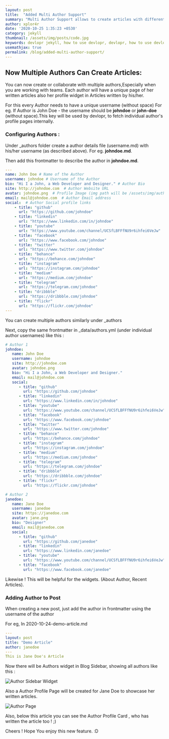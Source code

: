 ```yaml
---
layout: post
title:  "Added Multi Author Support"
summary: "Multi Author Support allows to create articles with different Authors"
author: xplor4r
date: '2020-10-25 1:35:23 +0530'
category: jekyll
thumbnail: /assets/img/posts/code.jpg
keywords: devlopr jekyll, how to use devlopr, devlopr, how to use devlopr-jekyll, devlopr-jekyll tutorial,best jekyll themes, multi author
usemathjax: true
permalink: /blog/added-multi-author-support/
---
```


## Now Multiple Authors Can Create Articles:

You can now create or collaborate with multiple authors,Especially when you are working with teams. Each author will have a unique page of her written articles also her profile widget in Articles written by his/her.

For this every Author needs to have a unique username (without space) For eg. If Author is John Doe - the username should be **johndoe** or **john-doe** (without space).This key will be used by devlopr, to fetch individual author's profile pages internally.

### Configuring Authors :

Under _authors folder create a author details file (username.md) with his/her username (as described above). For eg. **johndoe.md**.

Then add this frontmatter to describe the author in **johndoe.md**.

```yml
---
name: John Doe # Name of the Author
username: johndoe # Username of the Author
bio: "Hi I a John, a Web Developer and Designer." # Author Bio
site: http://johndoe.com  # Author Website URL
avatar: johndoe.png  # Profile Image (img path will be /assets/img/authors/johndoe.png)
email: mail@johndoe.com  # Author Email address
social:  # Author Social profile links
    - title: "github"
      url: "https://github.com/johndoe"
    - title: "linkedin"
      url: "https://www.linkedin.com/in/johndoe"
    - title: "youtube"
      url: "https://www.youtube.com/channel/UCSfLBFFfNU9r6ihfei6VeJw"
    - title: "facebook"
      url: "https://www.facebook.com/johndoe"
    - title: "twitter"
      url: "https://www.twitter.com/johndoe"
    - title: "behance"
      url: "https://behance.com/johndoe"
    - title: "instagram"
      url: "https://instagram.com/johndoe"
    - title: "medium"
      url: "https://medium.com/johndoe"
    - title: "telegram"
      url: "https://telegram.com/johndoe"
    - title: "dribbble"
      url: "https://dribbble.com/johndoe"
    - title: "flickr"
      url: "https://flickr.com/johndoe"
---
```

You can create multiple authors similarly under _authors

Next, copy the same frontmatter in _data/authors.yml (under individual author usernames) like this :

```yml
# Author 1
johndoe:
   name: John Doe
   username: johndoe
   site: http://johndoe.com
   avatar: johndoe.png
   bio: "Hi I a John, a Web Developer and Designer."
   email: mail@johndoe.com
   social:
      - title: "github"
        url: "https://github.com/johndoe"
      - title: "linkedin"
        url: "https://www.linkedin.com/in/johndoe"
      - title: "youtube"
        url: "https://www.youtube.com/channel/UCSfLBFFfNU9r6ihfei6VeJw"
      - title: "facebook"
        url: "https://www.facebook.com/johndoe"
      - title: "twitter"
        url: "https://www.twitter.com/johndoe"
      - title: "behance"
        url: "https://behance.com/johndoe"
      - title: "instagram"
        url: "https://instagram.com/johndoe"
      - title: "medium"
        url: "https://medium.com/johndoe"
      - title: "telegram"
        url: "https://telegram.com/johndoe"
      - title: "dribbble"
        url: "https://dribbble.com/johndoe"
      - title: "flickr"
        url: "https://flickr.com/johndoe"

# Author 2
janedoe:
   name: Jane Doe
   username: janedoe
   site: https://janedoe.com
   avatar: jane.png
   bio: "Designer"
   email: mail@janedoe.com
   social:
      - title: "github"
        url: "https://github.com/janedoe"
      - title: "linkedin"
        url: "https://www.linkedin.com/janedoe"
      - title: "youtube"
        url: "https://www.youtube.com/channel/UCSfLBFFfNU9r6ihfei6VeJw"
      - title: "facebook"
        url: "https://www.facebook.com/janedoe"
```

Likewise ! This will be helpful for the widgets. (About Author, Recent Articles).

### Adding Author to Post

When creating a new post, just add the author in frontmatter using the username of the author

For eg, In 2020-10-24-demo-article.md

```yml
---
layout: post
title: "Demo Article"
author: janedoe
---
This is Jane Doe's Article
```

Now there will be Authors widget in Blog Sidebar, showing all authors like this :

<img src="https://res.cloudinary.com/sujaykundu/image/upload/c_scale,fl_progressive,w_400/v1603700133/3_tiuar0.png" title="" alt="Author Sidebar Widget" data-align="inline">

Also a Author Profile Page will be created for Jane Doe to showcase her written articles.

![Author Page](https://res.cloudinary.com/sujaykundu/image/upload/c_scale,fl_progressive,w_400/v1603643237/1_ee3yke.png)

Also, below this article you can see the Author Profile Card , who has written the article too ! ;)

Cheers ! Hope You enjoy this new feature. :D
